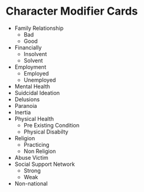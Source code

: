 # Character Modifier Cards

* Family Relationship
  * Bad
  * Good 
* Financially 
  * Insolvent
  * Solvent
* Employment
  * Employed
  * Unemployed
* Mental Health
 * Suidcidal Ideation
 * Delusions
 * Paranoia
 * Inertia
* Physical Health
  * Pre Existing Condition
  * Physical Disabilty
* Religion
  * Practicing
  * Non Religion
* Abuse Victim
* Social Support Network
  * Strong
  * Weak
* Non-national

